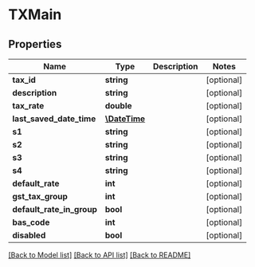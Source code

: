 # TXMain

## Properties
Name | Type | Description | Notes
------------ | ------------- | ------------- | -------------
**tax_id** | **string** |  | [optional] 
**description** | **string** |  | [optional] 
**tax_rate** | **double** |  | [optional] 
**last_saved_date_time** | [**\DateTime**](\DateTime.md) |  | [optional] 
**s1** | **string** |  | [optional] 
**s2** | **string** |  | [optional] 
**s3** | **string** |  | [optional] 
**s4** | **string** |  | [optional] 
**default_rate** | **int** |  | [optional] 
**gst_tax_group** | **int** |  | [optional] 
**default_rate_in_group** | **bool** |  | [optional] 
**bas_code** | **int** |  | [optional] 
**disabled** | **bool** |  | [optional] 

[[Back to Model list]](../README.md#documentation-for-models) [[Back to API list]](../README.md#documentation-for-api-endpoints) [[Back to README]](../README.md)



